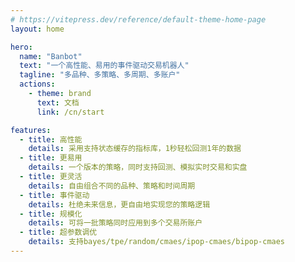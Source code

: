 ```yaml
---
# https://vitepress.dev/reference/default-theme-home-page
layout: home

hero:
  name: "Banbot"
  text: "一个高性能、易用的事件驱动交易机器人"
  tagline: "多品种、多策略、多周期、多账户"
  actions:
    - theme: brand
      text: 文档
      link: /cn/start

features:
  - title: 高性能
    details: 采用支持状态缓存的指标库，1秒轻松回测1年的数据
  - title: 更易用
    details: 一个版本的策略，同时支持回测、模拟实时交易和实盘
  - title: 更灵活
    details: 自由组合不同的品种、策略和时间周期
  - title: 事件驱动
    details: 杜绝未来信息，更自由地实现您的策略逻辑
  - title: 规模化
    details: 可将一批策略同时应用到多个交易所账户
  - title: 超参数调优
    details: 支持bayes/tpe/random/cmaes/ipop-cmaes/bipop-cmaes
---
```


